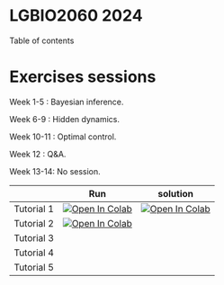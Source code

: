 # LGBIO2060 2024
 
Table of contents

# Exercises sessions

Week 1-5 : Bayesian inference. 

Week 6-9 : Hidden dynamics.

Week 10-11 : Optimal control.

Week 12 : Q&A.

Week 13-14: No session.

|   | Run | solution | 
| - | --- | -------- | 
| Tutorial 1 | [![Open In Colab](https://colab.research.google.com/assets/colab-badge.svg)](https://colab.research.google.com/github/svandergoote/LGBIO2060-2022/blob/main/LGBIO2060_TP1.ipynb) | [![Open In Colab](https://colab.research.google.com/assets/colab-badge.svg)](https://colab.research.google.com/github/svandergoote/LGBIO2060-2022/blob/main/LGBIO2060_TP1_sol.ipynb) |
| Tutorial 2 | [![Open In Colab](https://colab.research.google.com/assets/colab-badge.svg)](https://colab.research.google.com/github/svandergoote/LGBIO2060-2022/blob/main/LGBIO2060_TP2.ipynb)| |
| Tutorial 3 |
| Tutorial 4 |
| Tutorial 5 |
